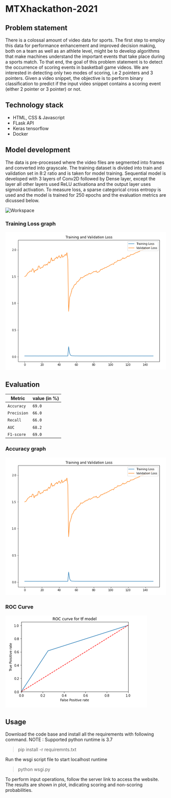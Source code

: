# MTXhackathon-2021

## Problem statement
There is a colossal amount of video data for sports. The first step to employ this data for performance enhancement and improved decision making, both on a team as well as an athlete level, might be to develop algorithms that make machines understand the important events that take place during a sports match. To that end, the goal of this problem statement is to detect the occurrence of scoring events in basketball game videos. We are interested in detecting only two modes of scoring, i.e 2 pointers and 3 pointers. Given a video snippet, the objective is to perform binary classification to predict if the input video snippet contains a scoring event (either 2 pointer or 3 pointer) or not.

## Technology stack 
* HTML, CSS & Javascript
* FLask API 
* Keras tensorflow 
* Docker 

## Model development 

The data is pre-processed where the video files are segmented into frames and converted into grayscale. The training dataset is divided into train and validation set in 8:2 ratio and is taken for model training. Sequential model is developed with 3 layers of Conv2D followed by Dense layer, except the layer all other layers used ReLU activationa and the output layer uses sigmoid activation. To measure loss, a sparse categorical cross entropy is used and the model is trained for 250 epochs and the evaluation metrics are dicussed below.

![Workspace](MTXhackathon.ipynb)

### Training Loss graph
![Loss curve](Loss.png)

## Evaluation 

| Metric | value (in %) |
|------------|-----------|
| `Accuracy`  | `69.0`  | 
| `Precision`  | `66.0` |
| `Recall` | `66.0`  |
| `AUC` | `68.2` |
| `F1-score` | `69.0` |

### Accuracy graph
![Accuracy](Accuracy.png)
### ROC Curve 
![ROC](ROC.PNG)

## Usage
Download the code base and install all the requirements with following command.
NOTE : Supported python runtime is 3.7 
> pip install -r requiremnts.txt 

Run the wsgi script file to start localhost runtime
> python wsgi.py 

To perform input operations, follow the server link to access the website. The results are shown in plot, indicating scoring and non-scoring probabilities.
